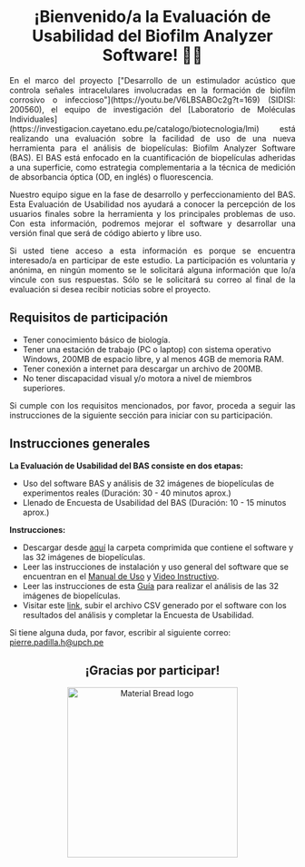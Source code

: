 <h1 align="center">¡Bienvenido/a la Evaluación de Usabilidad del Biofilm Analyzer Software! 👋😄 </h1> 

<p align="justify"> En el marco del proyecto ["Desarrollo de un estimulador acústico que controla señales intracelulares involucradas en la formación de biofilm corrosivo o infeccioso"](https://youtu.be/V6LBSABOc2g?t=169) (SIDISI: 200560), el equipo de investigación del [Laboratorio de Moléculas Individuales](https://investigacion.cayetano.edu.pe/catalogo/biotecnologia/lmi) está realizando una evaluación sobre la facilidad de uso de una nueva herramienta para el análisis de biopelículas: Biofilm Analyzer Software (BAS). El BAS está enfocado en la cuantificación de biopelículas adheridas a una superficie, como estrategia complementaria a la técnica de medición de absorbancia óptica (OD, en inglés) o fluorescencia.</p>

<p align="justify">Nuestro equipo sigue en la fase de desarrollo y perfeccionamiento del BAS. Esta Evaluación de Usabilidad nos ayudará a conocer la percepción de los usuarios finales sobre la herramienta y los principales problemas de uso. Con esta información, podremos mejorar el software y desarrollar una versión final que será de código abierto y libre uso.</p>

<p align="justify">Si usted tiene acceso a esta información es porque se encuentra interesado/a en participar de este estudio. La participación es voluntaria y anónima, en ningún momento se le solicitará alguna información que lo/a vincule con sus respuestas. Sólo se le solicitará su correo al final de la evaluación si desea recibir noticias sobre el proyecto.</p>  

## Requisitos de participación
- Tener conocimiento básico de biología.
- Tener una estación de trabajo (PC o laptop) con sistema operativo Windows, 200MB de espacio libre, y al menos 4GB de memoria RAM.
- Tener conexión a internet para descargar un archivo de 200MB.
- No tener discapacidad visual y/o motora a nivel de miembros superiores.

<p align="justify">Si cumple con los requisitos mencionados, por favor, proceda a seguir las instrucciones de la siguiente sección para iniciar con su participación.</p>

## Instrucciones generales

**La Evaluación de Usabilidad del BAS consiste en dos etapas:**
- Uso del software BAS y análisis de 32 imágenes de biopelículas de experimentos reales (Duración: 30 - 40 minutos aprox.)
- Llenado de Encuesta de Usabilidad del BAS (Duración: 10 - 15 minutos aprox.)

**Instrucciones:**
- Descargar desde [aquí]() la carpeta comprimida que contiene el software y las 32 imágenes de biopelículas.
- Leer las instrucciones de instalación y uso general del software que se encuentran en el [Manual de Uso]() y [Video Instructivo]().
- Leer las instrucciones de esta [Guía]() para realizar el análisis de las 32 imágenes de biopelículas.
- Visitar este [link](), subir el archivo CSV generado por el software con los resultados del análisis y completar la Encuesta de Usabilidad.

Si tiene alguna duda, por favor, escribir al siguiente correo: pierre.padilla.h@upch.pe

<h2 align="center">¡Gracias por participar!</h2> 

<p align="center">
  <img width="300" src="https://media0.giphy.com/media/4ece4LYgAWcCNGSxcl/giphy.gif?cid=790b76119356bd88641730cb327a6c135e908e080ad42aab&rid=giphy.gif&ct=g" alt="Material Bread logo">
</p>
